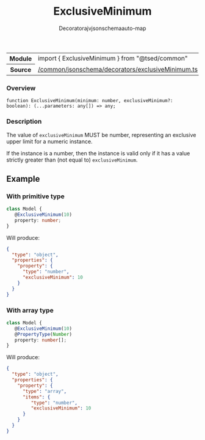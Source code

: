
<header class="symbol-info-header"><h1 id="exclusiveminimum">ExclusiveMinimum</h1><label class="symbol-info-type-label decorator">Decorator</label><label class="api-type-label ajv" title="ajv">ajv</label><label class="api-type-label jsonschema" title="jsonschema">jsonschema</label><label class="api-type-label auto-map" title="The data will be stored on the right place according to the type and collectionType (primitive or collection).">auto-map</label></header>
<!-- summary -->
<section class="symbol-info"><table class="is-full-width"><tbody><tr><th>Module</th><td><div class="lang-typescript"><span class="token keyword">import</span> { ExclusiveMinimum }&nbsp;<span class="token keyword">from</span>&nbsp;<span class="token string">"@tsed/common"</span></div></td></tr><tr><th>Source</th><td><a href="https://github.com/Romakita/ts-express-decorators/blob/v4.19.1/src//common/jsonschema/decorators/exclusiveMinimum.ts#L0-L0">/common/jsonschema/decorators/exclusiveMinimum.ts</a></td></tr></tbody></table></section>
<!-- overview -->


### Overview


<pre><code class="typescript-lang ">function <span class="token function">ExclusiveMinimum</span><span class="token punctuation">(</span>minimum<span class="token punctuation">:</span> <span class="token keyword">number</span><span class="token punctuation">,</span> exclusiveMinimum?<span class="token punctuation">:</span> <span class="token keyword">boolean</span><span class="token punctuation">)</span><span class="token punctuation">:</span> <span class="token punctuation">(</span>...parameters<span class="token punctuation">:</span> <span class="token keyword">any</span><span class="token punctuation">[</span><span class="token punctuation">]</span><span class="token punctuation">)</span> => <span class="token keyword">any</span><span class="token punctuation">;</span></code></pre>


<!-- Parameters -->

<!-- Description -->


### Description

The value of `exclusiveMinimum` MUST be number, representing an exclusive upper limit for a numeric instance.

If the instance is a number, then the instance is valid only if it has a value strictly greater than (not equal to) `exclusiveMinimum`.

## Example
### With primitive type

```typescript
class Model {
   @ExclusiveMinimum(10)
   property: number;
}
```

Will produce:

```json
{
  "type": "object",
  "properties": {
    "property": {
      "type": "number",
      "exclusiveMinimum": 10
    }
  }
}
```

### With array type

```typescript
class Model {
   @ExclusiveMinimum(10)
   @PropertyType(Number)
   property: number[];
}
```

Will produce:

```json
{
  "type": "object",
  "properties": {
    "property": {
      "type": "array",
      "items": {
         "type": "number",
         "exclusiveMinimum": 10
      }
    }
  }
}
```

<!-- Members -->

